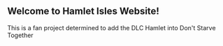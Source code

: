 ## Welcome to Hamlet Isles Website!

This is a fan project determined to add the DLC Hamlet into Don't Starve Together
